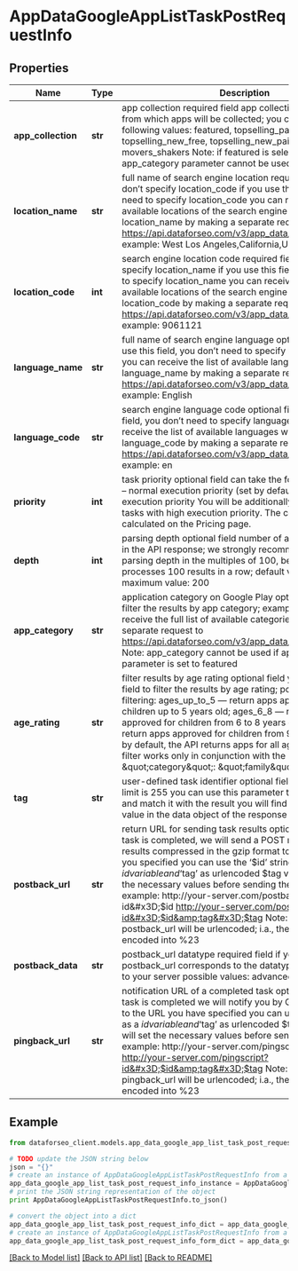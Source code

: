 # AppDataGoogleAppListTaskPostRequestInfo


## Properties

Name | Type | Description | Notes
------------ | ------------- | ------------- | -------------
**app_collection** | **str** | app collection required field app collection on Google Play from which apps will be collected; you can specify the following values: featured, topselling_paid, topselling_free, topselling_new_free, topselling_new_paid, topgrossing, movers_shakers Note: if featured is selected, the app_category parameter cannot be used | [optional] 
**location_name** | **str** | full name of search engine location required field if you don’t specify location_code if you use this field, you don’t need to specify location_code you can receive the list of available locations of the search engine with their location_name by making a separate request to https://api.dataforseo.com/v3/app_data/google/locations example: West Los Angeles,California,United States | [optional] 
**location_code** | **int** | search engine location code required field if you don’t specify location_name if you use this field, you don’t need to specify location_name you can receive the list of available locations of the search engine with their location_code by making a separate request to https://api.dataforseo.com/v3/app_data/google/locations example: 9061121 | [optional] 
**language_name** | **str** | full name of search engine language optional field if you use this field, you don’t need to specify language_code you can receive the list of available languages with language_name by making a separate request to https://api.dataforseo.com/v3/app_data/google/languages example: English | [optional] 
**language_code** | **str** | search engine language code optional field if you use this field, you don’t need to specify language_name you can receive the list of available languages with their language_code by making a separate request to https://api.dataforseo.com/v3/app_data/google/languages example: en | [optional] 
**priority** | **int** | task priority optional field can take the following values: 1 – normal execution priority (set by default) 2 – high execution priority You will be additionally charged for the tasks with high execution priority. The cost can be calculated on the Pricing page. | [optional] 
**depth** | **int** | parsing depth optional field number of apps to be returned in the API response; we strongly recommend setting the parsing depth in the multiples of 100, because our system processes 100 results in a row; default value: 100; maximum value: 200 | [optional] 
**app_category** | **str** | application category on Google Play optional field you can filter the results by app category; example: family; you can receive the full list of available categories by making a separate request to https://api.dataforseo.com/v3/app_data/google/categories Note: app_category cannot be used if app_collection parameter is set to featured | [optional] 
**age_rating** | **str** | filter results by age rating optional field you can use this field to filter the results by age rating; possible types of filtering: ages_up_to_5 — return apps approved for children up to 5 years old; ages_6_8 — return apps approved for children from 6 to 8 years old; ages_9_12 — return apps approved for children from 9 to 12 years old; by default, the API returns apps for all ages; Note: this filter works only in conjunction with the \&quot;category\&quot;: \&quot;family\&quot; parameter | [optional] 
**tag** | **str** | user-defined task identifier optional field the character limit is 255 you can use this parameter to identify the task and match it with the result you will find the specified tag value in the data object of the response | [optional] 
**postback_url** | **str** | return URL for sending task results optional field once the task is completed, we will send a POST request with its results compressed in the gzip format to the postback_url you specified you can use the ‘$id’ string as a $id variable and ‘$tag’ as urlencoded $tag variable. We will set the necessary values before sending the request. example: http://your-server.com/postbackscript?id&#x3D;$id http://your-server.com/postbackscript?id&#x3D;$id&amp;tag&#x3D;$tag Note: special symbols in postback_url will be urlencoded; i.a., the # symbol will be encoded into %23 | [optional] 
**postback_data** | **str** | postback_url datatype required field if you specify postback_url corresponds to the datatype that will be sent to your server possible values: advanced, html | [optional] 
**pingback_url** | **str** | notification URL of a completed task optional field when a task is completed we will notify you by GET request sent to the URL you have specified you can use the ‘$id’ string as a $id variable and ‘$tag’ as urlencoded $tag variable. We will set the necessary values before sending the request. example: http://your-server.com/pingscript?id&#x3D;$id http://your-server.com/pingscript?id&#x3D;$id&amp;tag&#x3D;$tag Note: special symbols in pingback_url will be urlencoded; i.a., the # symbol will be encoded into %23 | [optional] 

## Example

```python
from dataforseo_client.models.app_data_google_app_list_task_post_request_info import AppDataGoogleAppListTaskPostRequestInfo

# TODO update the JSON string below
json = "{}"
# create an instance of AppDataGoogleAppListTaskPostRequestInfo from a JSON string
app_data_google_app_list_task_post_request_info_instance = AppDataGoogleAppListTaskPostRequestInfo.from_json(json)
# print the JSON string representation of the object
print AppDataGoogleAppListTaskPostRequestInfo.to_json()

# convert the object into a dict
app_data_google_app_list_task_post_request_info_dict = app_data_google_app_list_task_post_request_info_instance.to_dict()
# create an instance of AppDataGoogleAppListTaskPostRequestInfo from a dict
app_data_google_app_list_task_post_request_info_form_dict = app_data_google_app_list_task_post_request_info.from_dict(app_data_google_app_list_task_post_request_info_dict)
```
[[Back to Model list]](../README.md#documentation-for-models) [[Back to API list]](../README.md#documentation-for-api-endpoints) [[Back to README]](../README.md)


